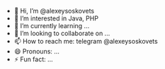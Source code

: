 - 👋 Hi, I’m @alexeysoskovets
- 👀 I’m interested in Java, PHP
- 🌱 I’m currently learning ...
- 💞️ I’m looking to collaborate on ...
- 📫 How to reach me: telegram @alexeysoskovets
- 😄 Pronouns: ...
- ⚡ Fun fact: ...

<!---
alexeysoskovets/alexeysoskovets is a ✨ special ✨ repository because its `README.md` (this file) appears on your GitHub profile.
You can click the Preview link to take a look at your changes.
--->
